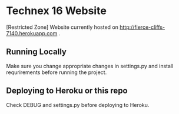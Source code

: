 # Technex 16 Website 
[Restricted Zone]
Website currently hosted on http://fierce-cliffs-7140.herokuapp.com .

## Running Locally
Make sure you change appropriate changes in settings.py and install requrirements before running the project.


## Deploying to Heroku or this repo
Check DEBUG and settings.py before deploying to Heroku.
